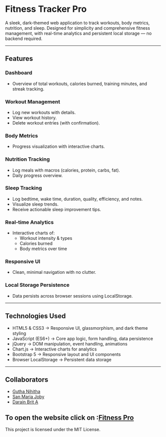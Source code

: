 # Fitness Tracker Pro

A sleek, dark-themed web application to track workouts, body metrics, nutrition, and sleep. Designed for simplicity and comprehensive fitness management, with real-time analytics and persistent local storage — no backend required.

---

## Features

### Dashboard
- Overview of total workouts, calories burned, training minutes, and streak tracking.

### Workout Management
- Log new workouts with details.  
- View workout history.  
- Delete workout entries (with confirmation).  

### Body Metrics
- Progress visualization with interactive charts.  

### Nutrition Tracking
- Log meals with macros (calories, protein, carbs, fat).  
- Daily progress overview.  

### Sleep Tracking
- Log bedtime, wake time, duration, quality, efficiency, and notes.  
- Visualize sleep trends.  
- Receive actionable sleep improvement tips.  

### Real-time Analytics
- Interactive charts of:  
  - Workout intensity & types  
  - Calories burned  
  - Body metrics over time  

### Responsive UI
- Clean, minimal navigation with no clutter.  

### Local Storage Persistence
- Data persists across browser sessions using LocalStorage.  

---

## Technologies Used

- HTML5 & CSS3 → Responsive UI, glassmorphism, and dark theme styling  
- JavaScript (ES6+) → Core app logic, form handling, data persistence  
- jQuery → DOM manipulation, event handling, animations  
- Chart.js → Interactive charts for analytics  
- Bootstrap 5 → Responsive layout and UI components  
- Browser LocalStorage → Persistent data storage  

---
## Collaborators
- [Gutha Nihitha](https://github.com/Nihitha47)
- [San Maria Joby](https://github.com/SanMaria28)
- [Darain Brit A](https://github.com/Darain-Brit-A)

## To open the website click on :[Fitness Pro]()

This project is licensed under the MIT License.
